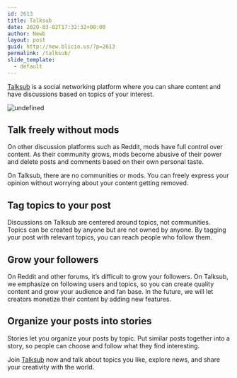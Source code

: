 ```yaml
---
id: 2613
title: Talksub
date: 2020-03-02T17:32:32+00:00
author: Newb
layout: post
guid: http://new.blicio.us/?p=2613
permalink: /talksub/
slide_template:
  - default
---
```

[Talksub](http://talksub.com/ "Talksub") is a social networking platform where you can share content and have discussions based on topics of your interest.

![undefined](https://i.imgur.com/lrf6zb8.jpg) 

## Talk freely without mods

On other discussion platforms such as Reddit, mods have full control over content. As their community grows, mods become abusive of their power and delete posts and comments based on their own personal taste.

On Talksub, there are no communities or mods. You can freely express your opinion without worrying about your content getting removed.

## Tag topics to your post

Discussions on Talksub are centered around topics, not communities. Topics can be created by anyone but are not owned by anyone. By tagging your post with relevant topics, you can reach people who follow them.

## Grow your followers

On Reddit and other forums, it’s difficult to grow your followers. On Talksub, we emphasize on following users and topics, so you can create quality content and grow your audience and fan base. In the future, we will let creators monetize their content by adding new features.

## Organize your posts into stories

Stories let you organize your posts by topic. Put similar posts together into a story, so people can choose and follow what they find interesting.

Join [Talksub](http://talksub.com/ "Talksub") now and talk about topics you like, explore news, and share your creativity with the world.